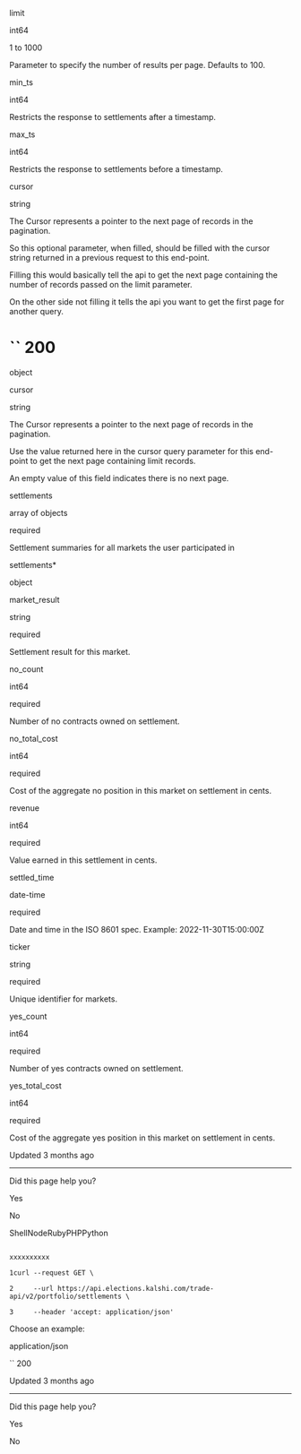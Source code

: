 limit

int64

1 to 1000

Parameter to specify the number of results per page. Defaults to 100.

min\_ts

int64

Restricts the response to settlements after a timestamp.

max\_ts

int64

Restricts the response to settlements before a timestamp.

cursor

string

The Cursor represents a pointer to the next page of records in the pagination.

So this optional parameter, when filled, should be filled with the cursor string returned in a previous request to this end-point.

Filling this would basically tell the api to get the next page containing the number of records passed on the limit parameter.

On the other side not filling it tells the api you want to get the first page for another query.

# `` 200

object

cursor

string

The Cursor represents a pointer to the next page of records in the pagination.

Use the value returned here in the cursor query parameter for this end-point to get the next page containing limit records.

An empty value of this field indicates there is no next page.

settlements

array of objects

required

Settlement summaries for all markets the user participated in

settlements\*

object

market\_result

string

required

Settlement result for this market.

no\_count

int64

required

Number of no contracts owned on settlement.

no\_total\_cost

int64

required

Cost of the aggregate no position in this market on settlement in cents.

revenue

int64

required

Value earned in this settlement in cents.

settled\_time

date-time

required

Date and time in the ISO 8601 spec. Example: 2022-11-30T15:00:00Z

ticker

string

required

Unique identifier for markets.

yes\_count

int64

required

Number of yes contracts owned on settlement.

yes\_total\_cost

int64

required

Cost of the aggregate yes position in this market on settlement in cents.

Updated 3 months ago

* * *

Did this page help you?

Yes

No

ShellNodeRubyPHPPython

```

xxxxxxxxxx

1curl --request GET \

2     --url https://api.elections.kalshi.com/trade-api/v2/portfolio/settlements \

3     --header 'accept: application/json'

```

Choose an example:

application/json

`` 200

Updated 3 months ago

* * *

Did this page help you?

Yes

No